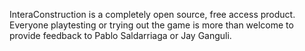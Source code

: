 InteraConstruction is a completely open source, free access product. Everyone playtesting or trying out the game is more than welcome to provide feedback
to Pablo Saldarriaga or Jay Ganguli.
